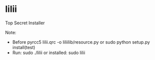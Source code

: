 # lilii
Top Secret Installer

Note:

* Before pyrcc5 lilii.qrc -o liliilib/resource.py or sudo python setup.py install(test)
* Run: sudo ./lilii or installed: sudo lilii
